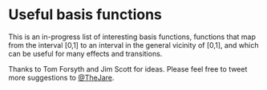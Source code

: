 # Useful basis functions
This is an in-progress list of interesting basis functions, functions that map from the interval [0,1] to an interval in the general vicinity of [0,1], and which can be useful for many effects and transitions.

Thanks to Tom Forsyth and Jim Scott for ideas. Please feel free to tweet more suggestions to [@TheJare](https://twitter.com/TheJare).
